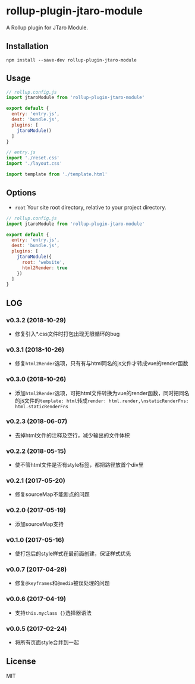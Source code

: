 # rollup-plugin-jtaro-module

A Rollup plugin for JTaro Module.

## Installation

```
npm install --save-dev rollup-plugin-jtaro-module
```

## Usage

```js
// rollup.config.js
import jtaroModule from 'rollup-plugin-jtaro-module'

export default {
  entry: 'entry.js',
  dest: 'bundle.js',
  plugins: [
    jtaroModule()
  ]
}
```

```js
// entry.js
import './reset.css'
import './layout.css'

import template from './template.html'
```

## Options

- `root` Your site root directory, relative to your project directory.

```js
// rollup.config.js
import jtaroModule from 'rollup-plugin-jtaro-module'

export default {
  entry: 'entry.js',
  dest: 'bundle.js',
  plugins: [
    jtaroModule({
      root: 'website',
      html2Render: true
    })
  ]
}
```

## LOG

### v0.3.2 (2018-10-29)

- 修复引入*.css文件时打包出现无限循环的bug

### v0.3.1 (2018-10-26)

- 修复`html2Render`选项，只有有与html同名的js文件才转成vue的render函数

### v0.3.0 (2018-10-26)

- 添加`html2Render`选项，可把html文件转换为vue的render函数，同时把同名的js文件的`template: html`转成`render: html.render,\nstaticRenderFns: html.staticRenderFns`

### v0.2.3 (2018-06-07)

- 去掉html文件的注释及空行，减少输出的文件体积

### v0.2.2 (2018-05-15)

- 使不管html文件是否有style标签，都把路径放首个div里

### v0.2.1 (2017-05-20)

- 修复sourceMap不能断点的问题

### v0.2.0 (2017-05-19)

- 添加sourceMap支持

### v0.1.0 (2017-05-16)

- 使打包后的style样式在最前面创建，保证样式优先

### v0.0.7 (2017-04-28)

- 修复`@keyframes`和`@media`被误处理的问题

### v0.0.6 (2017-04-19)

- 支持`this.myclass {}`选择器语法

### v0.0.5 (2017-02-24)

- 将所有页面style合并到一起

## License

MIT